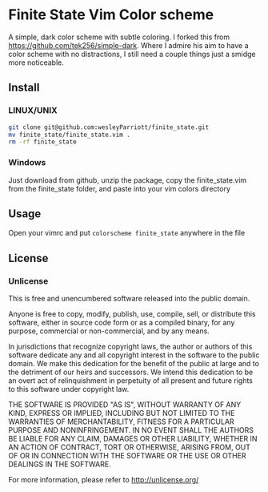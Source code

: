# Finite State Vim Color scheme

A simple, dark color scheme with subtle coloring. I forked this from https://github.com/tek256/simple-dark. Where I
admire his aim to have a color scheme with no distractions, I still need a couple things just a smidge more noticeable.

## Install

### LINUX/UNIX
```Bash
git clone git@github.com:wesleyParriott/finite_state.git
mv finite_state/finite_state.vim .
rm -rf finite_state
```

### Windows
Just download from github, unzip the package, copy the finite\_state.vim from the finite\_state folder, and paste into
your vim colors directory

## Usage
Open your vimrc and put `colorscheme finite_state` anywhere in the file

## License

### Unlicense


This is free and unencumbered software released into the public domain.

Anyone is free to copy, modify, publish, use, compile, sell, or
distribute this software, either in source code form or as a compiled
binary, for any purpose, commercial or non-commercial, and by any
means.

In jurisdictions that recognize copyright laws, the author or authors
of this software dedicate any and all copyright interest in the
software to the public domain. We make this dedication for the benefit
of the public at large and to the detriment of our heirs and
successors. We intend this dedication to be an overt act of
relinquishment in perpetuity of all present and future rights to this
software under copyright law.

THE SOFTWARE IS PROVIDED "AS IS", WITHOUT WARRANTY OF ANY KIND,
EXPRESS OR IMPLIED, INCLUDING BUT NOT LIMITED TO THE WARRANTIES OF
MERCHANTABILITY, FITNESS FOR A PARTICULAR PURPOSE AND NONINFRINGEMENT.
IN NO EVENT SHALL THE AUTHORS BE LIABLE FOR ANY CLAIM, DAMAGES OR
OTHER LIABILITY, WHETHER IN AN ACTION OF CONTRACT, TORT OR OTHERWISE,
ARISING FROM, OUT OF OR IN CONNECTION WITH THE SOFTWARE OR THE USE OR
OTHER DEALINGS IN THE SOFTWARE.

For more information, please refer to <http://unlicense.org/>
